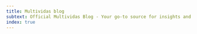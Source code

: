 ```yaml
---
title: Multividas blog
subtext: Official Multividas Blog - Your go-to source for insights and information about Multividas
index: true
---
```

